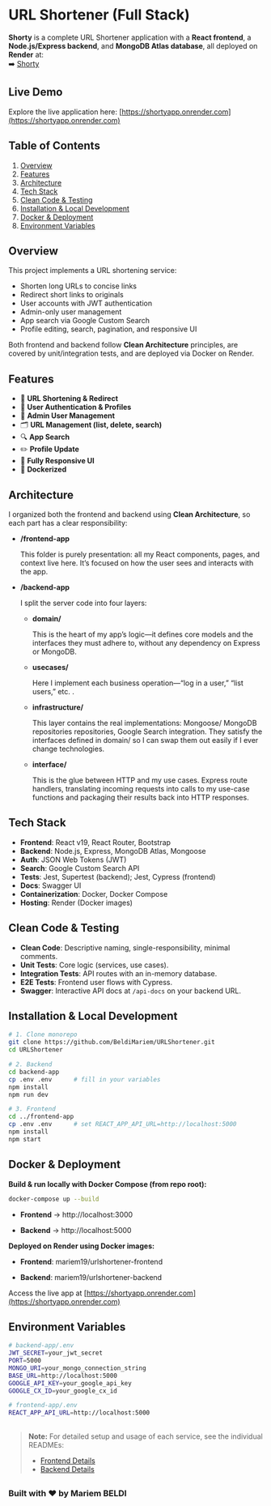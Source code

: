 # URL Shortener (Full Stack)
**Shorty** is a complete URL Shortener application with a **React frontend**, a **Node.js/Express backend**, and **MongoDB Atlas database**, all deployed on **Render** at:  
➡️ [Shorty](https://shortyapp.onrender.com)

## Live Demo
Explore the live application here: [https://shortyapp.onrender.com](https://shortyapp.onrender.com)

## Table of Contents
1. [Overview](#overview)  
2. [Features](#features)  
3. [Architecture](#architecture)  
4. [Tech Stack](#tech-stack)  
5. [Clean Code & Testing](#clean-code--testing)  
6. [Installation & Local Development](#installation--local-development)  
7. [Docker & Deployment](#docker--deployment)  
8. [Environment Variables](#environment-variables)  

## Overview
This project implements a URL shortening service:

- Shorten long URLs to concise links  
- Redirect short links to originals  
- User accounts with JWT authentication  
- Admin-only user management  
- App search via Google Custom Search  
- Profile editing, search, pagination, and responsive UI  

Both frontend and backend follow **Clean Architecture** principles, are covered by unit/integration tests, and are deployed via Docker on Render.


## Features
- 🔗 **URL Shortening & Redirect**  
- 🔐 **User Authentication & Profiles**  
- 👤 **Admin User Management**  
- 🗂️ **URL Management (list, delete, search)**  
- 🔍 **App Search**  
- ✏️ **Profile Update**  
- 📱 **Fully Responsive UI**  
- 🐳 **Dockerized**

## Architecture

I organized both the frontend and backend using **Clean Architecture**, so each part has a clear responsibility:

- **/frontend-app**

   This folder is purely presentation: all my React components, pages, and context live here. It’s focused on how the user sees and interacts with the app.

- **/backend-app**
  
  I split the server code into four layers:
  - **domain/**

 
     This is the heart of my app’s logic—it defines core models and the interfaces they must adhere to, without any dependency on Express or MongoDB.

   - **usecases/**

     Here I implement each business operation—“log in a user,” “list users,” etc. .

   - **infrastructure/**

     This layer contains the real implementations: Mongoose/ MongoDB repositories repositories, Google Search integration. They satisfy the interfaces defined in domain/ so I can swap them out easily if I ever change technologies.

    - **interface/**

       This is the glue between HTTP and my use cases. Express route handlers, translating incoming requests into calls to my use-case functions and packaging their results back into HTTP responses.

## Tech Stack

- **Frontend**: React v19, React Router, Bootstrap  
- **Backend**: Node.js, Express, MongoDB Atlas, Mongoose  
- **Auth**: JSON Web Tokens (JWT)  
- **Search**: Google Custom Search API  
- **Tests**: Jest, Supertest (backend); Jest, Cypress (frontend)  
- **Docs**: Swagger UI  
- **Containerization**: Docker, Docker Compose  
- **Hosting**: Render (Docker images)


## Clean Code & Testing

- **Clean Code**: Descriptive naming, single-responsibility, minimal comments.  
- **Unit Tests**: Core logic (services, use cases).  
- **Integration Tests**: API routes with an in-memory database.  
- **E2E Tests**: Frontend user flows with Cypress.  
- **Swagger**: Interactive API docs at `/api-docs` on your backend URL.


## Installation & Local Development

```bash
# 1. Clone monorepo
git clone https://github.com/BeldiMariem/URLShortener.git
cd URLShortener

# 2. Backend
cd backend-app
cp .env .env      # fill in your variables
npm install
npm run dev              

# 3. Frontend
cd ../frontend-app
cp .env .env      # set REACT_APP_API_URL=http://localhost:5000
npm install
npm start   
```
## Docker & Deployment
**Build & run locally with Docker Compose (from repo root):**
```bash
docker-compose up --build
```
- **Frontend** → http://localhost:3000

- **Backend** → http://localhost:5000

**Deployed on Render using Docker images:**

- **Frontend**: mariem19/urlshortener-frontend

- **Backend**: mariem19/urlshortener-backend

Access the live app at [https://shortyapp.onrender.com](https://shortyapp.onrender.com)

## Environment Variables
```bash
# backend-app/.env
JWT_SECRET=your_jwt_secret
PORT=5000
MONGO_URI=your_mongo_connection_string
BASE_URL=http://localhost:5000
GOOGLE_API_KEY=your_google_api_key
GOOGLE_CX_ID=your_google_cx_id

# frontend-app/.env
REACT_APP_API_URL=http://localhost:5000
```

## 
> **Note:** For detailed setup and usage of each service, see the individual READMEs:
> - [Frontend Details](./frontend-app/README.md)  
> - [Backend Details](./backend-app/README.md)






##


### Built with ❤️ by Mariem BELDI

##
